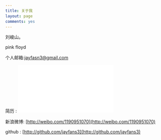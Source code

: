```yaml
---
title: 关于我
layout: page
comments: yes
---
```


刘峻山。

pink  floyd


个人邮箱:jayfasn3@gmail.com

简历 : ![简历](/images/resume.pdf)     


新浪微博: [http://weibo.com/1190951070](http://weibo.com/1190951070)    
  
github : [http://github.com/jayfans3](http://github.com/jayfans3)      